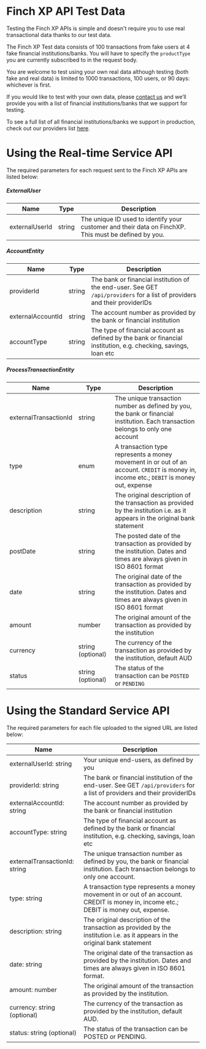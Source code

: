 # Finch XP API Test Data

Testing the Finch XP APIs is simple and doesn't require you to use real transactional data thanks to our test data.

The Finch XP Test data consists of 100 transactions from fake users at 4 fake financial institutions/banks. You will have to specify the `productType` you are currently subscribed to in the request body.

You are welcome to test using your own real data although testing (both fake and real data) is limited to 1000 transactions, 100 users, or 90 days: whichever is first.

If you would like to test with your own data, please [contact us](mailto:sales@finchxp.com) and we’ll provide you with a list of financial institutions/banks that we support for testing.

To see a full list of all financial institutions/banks we support in production, check out our providers list [here](https://docs.finchxp.com).

# Using the Real-time Service API

The required parameters for each request sent to the Finch XP APIs are listed below:

##### ExternalUser
|   Name   |    Type    |   Description |
|---|---|---|
|externalUserId|string|The unique ID used to identify your customer and their data on FinchXP. This must be defined by you.|

##### AccountEntity
|   Name   |    Type    |   Description |
|---|---|---|
|providerId|string|The bank or financial institution of the end-user. See GET `/api/providers` for a list of providers and their providerIDs|
|externalAccountId|string|The account number as provided by the bank or financial institution|
|accountType|string| The type of financial account as defined by the bank or financial institution, e.g. checking, savings, loan etc|

##### ProcessTransactionEntity
|   Name   |    Type    |   Description |
|---|---|---|
|externalTransactionId|string| The unique transaction number as defined by you, the bank or financial institution. Each transaction belongs to only one account|
|type|enum|A transaction type represents a money movement in or out of an account. `CREDIT` is money in, income etc.; `DEBIT` is money out, expense|
|description|string|The original description of the transaction as provided by the institution i.e. as it appears in the original bank statement |
|postDate|string|The posted date of the transaction as provided by the institution. Dates and times are always given in ISO 8601 format|
|date|string|The original date of the transaction as provided by the institution. Dates and times are always given in ISO 8601 format|
|amount|number|The original amount of the transaction as provided by the institution |
|currency|string (optional)|The currency of the transaction as provided by the institution, default AUD|
|status|string (optional)|The status of the transaction can be `POSTED` or `PENDING`|

# Using the Standard Service API

The required parameters for each file uploaded to the signed URL are listed below:

|   Name    |   Description |
|---|---|
|externalUserId: string|Your unique end-users, as defined by you|
|providerId: string|The bank or financial institution of the end-user. See GET `/api/providers` for a list of providers and their providerIDs|
|externalAccountId: string|The account number as provided by the bank or financial institution|
|accountType: string | The type of financial account as defined by the bank or financial institution, e.g. checking, savings, loan etc|
|externalTransactionId: string | The unique transaction number as defined by you, the bank or financial institution. Each transaction belongs to only one account.|
|type: string|A transaction type represents a money movement in or out of an account. CREDIT is money in, income etc.; DEBIT is money out, expense.|
|description: string |The original description of the transaction as provided by the institution i.e. as it appears in the original bank statement |
|date: string |The original date of the transaction as provided by the institution. Dates and times are always given in ISO 8601 format.|
|amount: number |The original amount of the transaction as provided by the institution. |
|currency: string (optional)|The currency of the transaction as provided by the institution, default AUD.|
|status: string (optional)|The status of the transaction can be POSTED or PENDING.|
